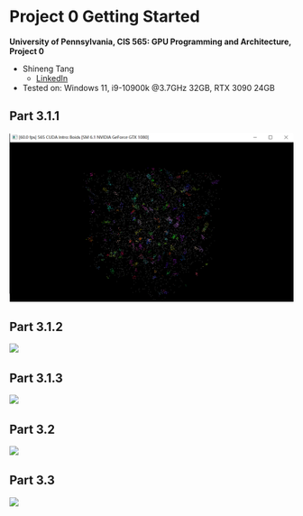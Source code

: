 Project 0 Getting Started
====================

**University of Pennsylvania, CIS 565: GPU Programming and Architecture, Project 0**

* Shineng Tang
  * [LinkedIn](https://www.linkedin.com/in/shineng-t-224192195/)
* Tested on: Windows 11, i9-10900k @3.7GHz 32GB, RTX 3090 24GB

### 
## Part 3.1.1
![](images/Screenshot.png)

## Part 3.1.2
![](images/Screenshot2.png)

## Part 3.1.3
![](images/Screenshot3.png)

## Part 3.2
![](images/Screenshot4.png)

## Part 3.3
![](images/Screenshot5.png)
